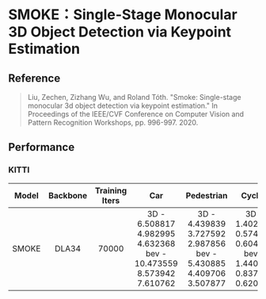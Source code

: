 # SMOKE：Single-Stage Monocular 3D Object Detection via Keypoint Estimation

## Reference

> Liu, Zechen, Zizhang Wu, and Roland Tóth. "Smoke: Single-stage monocular 3d object detection via keypoint estimation." In Proceedings of the IEEE/CVF Conference on Computer Vision and Pattern Recognition Workshops, pp. 996-997. 2020.

## Performance

### KITTI

| Model | Backbone | Training Iters | Car | Pedestrian  | Cyclist | Links |
|:-:|:-:|:-:|:-:|:-:|:-:|:-:|
|SMOKE|DLA34|70000|3D - 6.508817 4.982995 4.632368 <br> bev - 10.473559 8.573942 7.610762 |3D - 4.439839 3.727592 2.987856 <br> bev - 5.430885 4.409706 3.507877 |3D - 1.402589 0.574939 0.604340 <br> bev - 1.440406 0.837471 0.620469 |[model]() \| [log]() \| [vdl]()|
